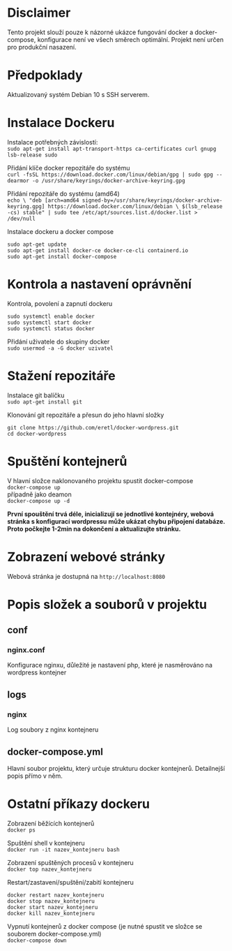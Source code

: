 # Disclaimer
Tento projekt slouží pouze k názorné ukázce fungování docker a docker-compose, konfigurace není ve všech směrech optimální. Projekt není určen pro produkční nasazení.

# Předpoklady
Aktualizovaný systém Debian 10 s SSH serverem.  

# Instalace Dockeru
Instalace potřebných závislostí:  
`
sudo apt-get install apt-transport-https ca-certificates curl gnupg lsb-release sudo 
`

Přidání klíče docker repozitáře do systému  
`curl -fsSL https://download.docker.com/linux/debian/gpg | sudo gpg --dearmor -o /usr/share/keyrings/docker-archive-keyring.gpg  
`

Přidání repozitáře do systému (amd64)  
`echo \
  "deb [arch=amd64 signed-by=/usr/share/keyrings/docker-archive-keyring.gpg] https://download.docker.com/linux/debian \
  $(lsb_release -cs) stable" | sudo tee /etc/apt/sources.list.d/docker.list > /dev/null
`

Instalace dockeru a docker compose
```
sudo apt-get update
sudo apt-get install docker-ce docker-ce-cli containerd.io
sudo apt-get install docker-compose
```
# Kontrola a nastavení oprávnění
Kontrola, povolení a zapnutí dockeru
```
sudo systemctl enable docker
sudo systemctl start docker
sudo systemctl status docker
```

Přidání uživatele do skupiny docker  
`
sudo usermod -a -G docker uzivatel
`

# Stažení repozitáře
Instalace git balíčku  
`sudo apt-get install git`

Klonování git repozitáře a přesun do jeho hlavní složky  
```
git clone https://github.com/eretl/docker-wordpress.git
cd docker-wordpress
```

# Spuštění kontejnerů
V hlavní složce naklonovaného projektu spustit docker-compose  
`docker-compose up`  
případně jako deamon  
`docker-compose up -d`

**První spouštění trvá déle, inicializují se jednotlivé kontejnéry, webová stránka s konfigurací wordpressu může ukázat chybu připojení databáze. Proto počkejte 1-2min na dokončení a aktualizujte stránku.**

# Zobrazení webové stránky
Webová stránka je dostupná na
`http://localhost:8080`

# Popis složek a souborů v projektu
## conf
### nginx.conf
Konfigurace nginxu, důležité je nastavení php, které je nasměrováno na wordpress kontejner
## logs
### nginx
Log soubory z nginx kontejneru
## docker-compose.yml
Hlavní soubor projektu, který určuje strukturu docker kontejnerů.
Detailnejší popis přímo v něm.

# Ostatní příkazy dockeru
Zobrazení běžících kontejnerů  
`docker ps`

Spuštění shell v kontejneru  
`docker run -it nazev_kontejneru bash`

Zobrazení spuštěných procesů v kontejneru  
`docker top nazev_kontejneru`

Restart/zastavení/spuštění/zabití kontejneru  
```
docker restart nazev_kontejneru
docker stop nazev_kontejneru
docker start nazev_kontejneru
docker kill nazev_kontejneru
```

Vypnutí kontejnerů z docker compose (je nutné spustit ve složce se souborem docker-compose.yml)  
`docker-compose down`

